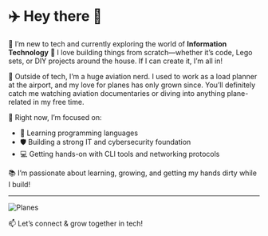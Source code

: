# ✈️ Hey there 👋

🌱 I’m new to tech and currently exploring the world of **Information Technology**
🔧 I love building things from scratch—whether it’s code, Lego sets, or DIY projects around the house. If I can create it, I’m all in!

👀 Outside of tech, I’m a huge aviation nerd. I used to work as a load planner at the airport, and my love for planes has only grown since. You’ll definitely catch me watching aviation documentaries or diving into anything plane-related in my free time.

🎯 Right now, I’m focused on:
- 🧠 Learning programming languages
- 🛡️ Building a strong IT and cybersecurity foundation
- 💻 Getting hands-on with CLI tools and networking protocols

📚 I’m passionate about learning, growing, and getting my hands dirty while I build!

---

![Planes](https://sdmntprwestus.oaiusercontent.com/files/00000000-9440-6230-a06f-c68a827743a0/raw?se=2025-04-19T20%3A50%3A09Z&sp=r&sv=2024-08-04&sr=b&scid=6a8f6103-a8a0-5ee9-8d8f-d1c7ae627a84&skoid=e4438ed3-2a6f-4fd3-bf63-222012dc627c&sktid=a48cca56-e6da-484e-a814-9c849652bcb3&skt=2025-04-19T18%3A27%3A43Z&ske=2025-04-20T18%3A27%3A43Z&sks=b&skv=2024-08-04&sig=vwANlM7WsQcg7WZxpTQ0GtheXglDdvveaWDABLQnUX0%3D)

📫 Let’s connect & grow together in tech!

